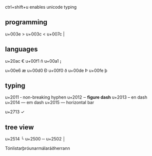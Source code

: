 ctrl+shift+u enables unicode typing

## programming
u+003e >
u+003c <
u+007c |

## languages
u+20ac € 
u+00f1 ñ
u+00a1 ¡

u+00e6 æ
u+00d0 Ð
u+00f0 ð
u+00de Þ
u+00fe þ

## typing
u+2011 ‑ non-breaking hyphen
u+2012 ‒ **figure dash**
u+2013 – en dash
u+2014 — em dash
u+2015 ― horizontal bar

u+2713 ✓

## tree view
u+2514 └
u+2500 ─
u+2502 │

Tónlistarþróunarmálaráðherrann

